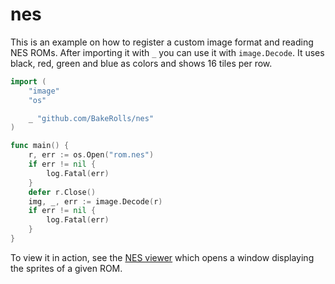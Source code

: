 # nes

This is an example on how to register a custom image format and reading NES ROMs. After importing it with `_` you can use it with `image.Decode`. It uses black, red, green and blue as colors and shows 16 tiles per row.

```go
import (
	"image"
	"os"

	_ "github.com/BakeRolls/nes"
)

func main() {
	r, err := os.Open("rom.nes")
	if err != nil {
		log.Fatal(err)
	}
	defer r.Close()
	img, _, err := image.Decode(r)
	if err != nil {
		log.Fatal(err)
	}
}
```

To view it in action, see the [NES viewer](/cmd/nes-viewer/main.go) which opens a window displaying the sprites of a given ROM.
